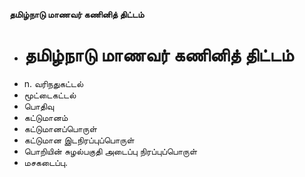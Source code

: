 **தமிழ்நாடு மாணவர் கணினித் திட்டம்**
- # தமிழ்நாடு மாணவர் கணினித் திட்டம்
- n. வரிநதுகட்டல்
- மூட்டைகட்டல்
- பொதிவு
- கட்டுமானம்
- கட்டுமானப்பொருள்
- கட்டுமான இடநிரப்புப்பொருள்
- பொறியின் சுழல்பகுதி அடைப்பு நிரப்புப்பொருள்
- மசகடைப்பு.

